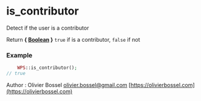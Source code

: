 # is_contributor

Detect if the user is a contributor


Return **{ [Boolean](http://php.net/manual/en/language.types.boolean.php) }** `true` if is a contributor, `false` if not

### Example
```php
	WPS::is_contributor();
// true
```
Author : Olivier Bossel [olivier.bossel@gmail.com](mailto:olivier.bossel@gmail.com) [https://olivierbossel.com](https://olivierbossel.com)